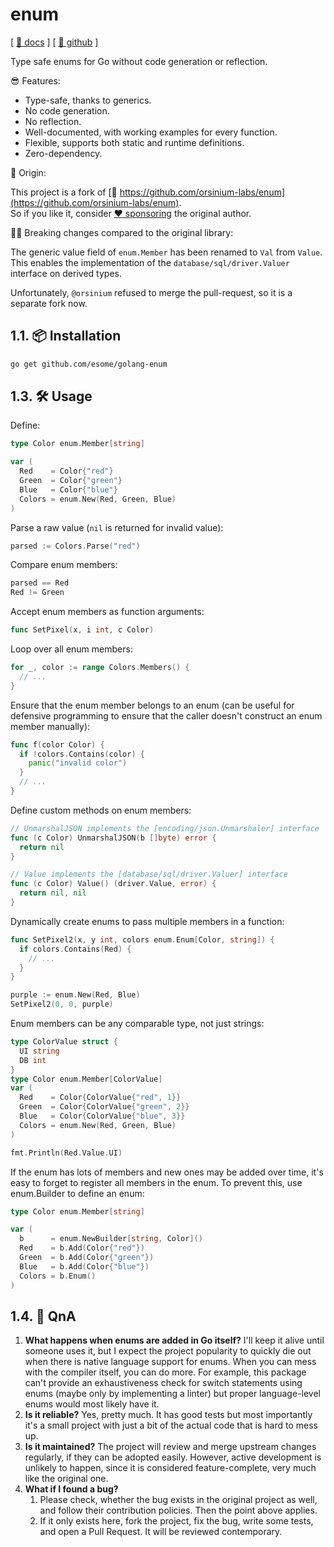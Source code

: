 # enum

[ [📄 docs](https://pkg.go.dev/github.com/esome/golang-enum) ] [ [🐙 github](https://github.com/esome/golang-enum) ]

Type safe enums for Go without code generation or reflection.

😎 Features:

* Type-safe, thanks to generics.
* No code generation.
* No reflection.
* Well-documented, with working examples for every function.
* Flexible, supports both static and runtime definitions.
* Zero-dependency.


🧬 Origin: 

This project is a fork of [🐙 https://github.com/orsinium-labs/enum](https://github.com/orsinium-labs/enum).  
So if you like it, consider [❤️ sponsoring](https://github.com/sponsors/orsinium) the original author.

⛓️‍💥️ Breaking changes compared to the original library:

The generic value field of `enum.Member` has been renamed to `Val` from `Value`.
This enables the implementation of the `database/sql/driver.Valuer` interface on derived types.

Unfortunately, `@orsinium` refused to merge the pull-request, so it is a separate fork now.

## 1.1. 📦 Installation

```bash
go get github.com/esome/golang-enum
```

## 1.3. 🛠️ Usage

Define:

```go
type Color enum.Member[string]

var (
  Red    = Color{"red"}
  Green  = Color{"green"}
  Blue   = Color{"blue"}
  Colors = enum.New(Red, Green, Blue)
)
```

Parse a raw value (`nil` is returned for invalid value):

```go
parsed := Colors.Parse("red")
```

Compare enum members:

```go
parsed == Red
Red != Green
```

Accept enum members as function arguments:

```go
func SetPixel(x, i int, c Color)
```

Loop over all enum members:

```go
for _, color := range Colors.Members() {
  // ...
}
```

Ensure that the enum member belongs to an enum (can be useful for defensive programming to ensure that the caller doesn't construct an enum member manually):

```go
func f(color Color) {
  if !colors.Contains(color) {
    panic("invalid color")
  }
  // ...
}
```

Define custom methods on enum members:

```go
// UnmarshalJSON implements the [encoding/json.Unmarshaler] interface
func (c Color) UnmarshalJSON(b []byte) error {
  return nil
}

// Value implements the [database/sql/driver.Valuer] interface
func (c Color) Value() (driver.Value, error) {
  return nil, nil
}
```

Dynamically create enums to pass multiple members in a function:

```go
func SetPixel2(x, y int, colors enum.Enum[Color, string]) {
  if colors.Contains(Red) {
    // ...
  }
}

purple := enum.New(Red, Blue)
SetPixel2(0, 0, purple)
```

Enum members can be any comparable type, not just strings:

```go
type ColorValue struct {
  UI string
  DB int
}
type Color enum.Member[ColorValue]
var (
  Red    = Color{ColorValue{"red", 1}}
  Green  = Color{ColorValue{"green", 2}}
  Blue   = Color{ColorValue{"blue", 3}}
  Colors = enum.New(Red, Green, Blue)
)

fmt.Println(Red.Value.UI)
```

If the enum has lots of members and new ones may be added over time, it's easy to forget to register all members in the enum. To prevent this, use enum.Builder to define an enum:

```go
type Color enum.Member[string]

var (
  b      = enum.NewBuilder[string, Color]()
  Red    = b.Add(Color{"red"})
  Green  = b.Add(Color{"green"})
  Blue   = b.Add(Color{"blue"})
  Colors = b.Enum()
)
```

## 1.4. 🤔 QnA

1. **What happens when enums are added in Go itself?** I'll keep it alive until someone uses it, but I expect the project popularity to quickly die out when there is native language support for enums. When you can mess with the compiler itself, you can do more. For example, this package can't provide an exhaustiveness check for switch statements using enums (maybe only by implementing a linter) but proper language-level enums would most likely have it.
2. **Is it reliable?** Yes, pretty much. It has good tests but most importantly it's a small project with just a bit of the actual code that is hard to mess up.
3. **Is it maintained?** The project will review and merge upstream changes regularly, if they can be adopted easily. However, active development is unlikely to happen, since it is considered feature-complete, very much like the original one.
4. **What if I found a bug?** 
   1. Please check, whether the bug exists in the original project as well, and follow their contribution policies. Then the point above applies.
   2. If it only exists here, fork the project, fix the bug, write some tests, and open a Pull Request. It will be reviewed contemporary.
